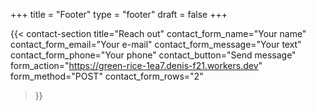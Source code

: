 +++
title =  "Footer"
type = "footer"
draft = false
+++


{{< contact-section
    title="Reach out" 
    contact_form_name="Your name"
    contact_form_email="Your e-mail"
    contact_form_message="Your text"
    contact_form_phone="Your phone"
    contact_button="Send message"
    form_action="https://green-rice-1ea7.denis-f21.workers.dev"
    form_method="POST"
    contact_form_rows="2"
>}}
<div id="form-message" style="margin-top: 1em; display:none;"></div>



<script>
document.addEventListener("DOMContentLoaded", () => {
  const form = document.querySelector("form[action='https://green-rice-1ea7.denis-f21.workers.dev']");
  const messageBox = document.getElementById("form-message");
  if (!form || !messageBox) return;

  function showMessage(text, type = "error") {
    messageBox.textContent = text;
    messageBox.style.color = type === "success" ? "green" : "red";
    messageBox.style.display = "block";
  }

  form.addEventListener("submit", async (e) => {
    e.preventDefault();

    const name = form.querySelector("[name='name']")?.value.trim();
    const email = form.querySelector("[name='email']")?.value.trim();
    const message = form.querySelector("[name='message']")?.value.trim();
    const phone = form.querySelector("[name='phone']")?.value.trim();
    const secret = form.querySelector("[name='secret_field']")?.value || "";

    if (!name || !email || !message) {
      showMessage("❗ Please fill out your name, email, and message.");
      return;
    }

    const data = { name, email, message, phone, secret_field: secret };

    try {
      const res = await fetch(form.action, {
        method: "POST",
        headers: { "Content-Type": "application/json" },
        body: JSON.stringify(data),
      });

      if (res.ok) {
        showMessage("✅ Message sent successfully!", "success");
        form.reset();
      } else {
        showMessage("❌ Error sending message. Please try again.");
      }
    } catch (err) {
      showMessage("⚠️ Network error. Please check your connection.");
    }
  });
});
</script>




